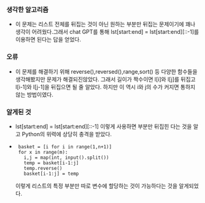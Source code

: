 ### 생각한 알고리즘
 - 이 문제는 리스트 전체를 뒤집는 것이 아닌 원하는 부분만 뒤집는 문제이기에 꽤나 생각이 어려웠다.그래서 chat GPT를 통해
   lst[start:end] = lst[start:end][::-1]를 이용하면 된다는 답을 얻었다.

### 오류 
 - 이 문제를 해결하기 위해 reverse(),reversed(),range,sort() 등 다양한 함수들을 생각해봤지만 문제가 해결되진않았다.
   그래서 길이가 짝수이면 l[i]와 l[j]를 뒤집고 l[i-1]와 l[j-1]을 뒤집으면 될 줄 알았다. 하지만 이 역시 i와 j의 수가 커지면 통하지 않는 방법이였다.

### 알게된 것
 -  lst[start:end] = lst[start:end][::-1] 이렇게 사용하면 부분만 뒤집힌 다는 것을 알고 Python의 위력에 상당히 충격을 받았다.
 -      basket = [i for i in range(1,n+1)]
        for x in range(m):
          i,j = map(int, input().split())
          temp = basket[i-1:j]
          temp.reverse()
          basket[i-1:j] = temp
    이렇게 리스트의 특정 부분만 따로 변수에 할당하는 것이 가능하다는 것을 알게되었다.
